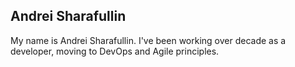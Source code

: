## Andrei Sharafullin

My name is Andrei Sharafullin. I've been working over decade as a developer, moving to DevOps and Agile principles.
